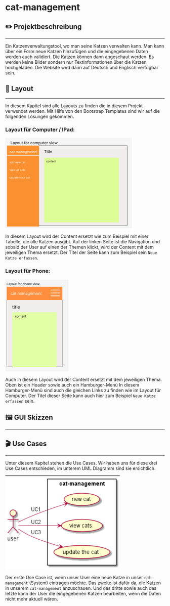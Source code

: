 # cat-management

## ✏️ Projektbeschreibung

<hr/>
Ein Katzenverwaltungstool, wo man seine Katzen verwalten kann. Man kann über ein Form neue Katzen hinzufügen und 
die eingegebenen Daten werden auch validiert. 
Die Katzen können dann angeschaut werden. Es werden keine Bilder sondern nur Textinformationen über die Katzen hochgeladen.
Die Website wird dann auf Deutsch und Englisch verfügbar sein.

## 📒 Layout

<hr/>
In diesem Kapitel sind alle Layouts zu finden die in diesem Projekt verwendet werden.
Mit Hilfe von den Bootstrap Templates sind wir auf die folgenden Lösungen gekommen.

### Layout für Computer / IPad:

<img src="images/layout-computer.png" alt="layout for computer" width="400"/>

In diesem Layout wird der Content ersetzt wie zum Beispiel mit einer Tabelle, die alle Katzen ausgibt. Auf der linken
Seite ist die Navigation und sobald der User auf einen der Themen klickt, wird der Content mit dem jeweiligen Thema
ersetzt. Der Titel der Seite kann zum Beispiel sein `Neue Katze erfassen`.

### Layout für Phone:

<img src="images/layout-phone.png" alt="layout for phone" width="200"/>

Auch in diesem Layout wird der Content ersetzt mit dem jeweiligen Thema. Oben ist ein Header sowie auch ein
Hamburger-Menü In diesem Hamburger-Menü sind auch die gleichen Links zu finden wie im Layout für Computer. Der Titel
dieser Seite kann auch hier zum Beispiel `Neue Katze erfassen` sein.

## 🖼️ GUI Skizzen

<hr/>

## 🎬 Use Cases

<hr/>

Unter diesem Kapitel stehen die Use Cases. Wir haben uns für diese drei Use Cases entschieden, im unterem UML Diagramm
sind sie ersichtlich.


<img src="images/use-cases-overall.png" alt="use cases for our cat management">

Der erste Use Case ist, wenn unser User eine neue Katze in unser `cat-management` (System) eintragen möchte. Das zweite
ist dafür da, die Katzen in unserem `cat-management` anzuschauen. Und das dritte sowie auch das letzte kann der
User die eingegebenen Katzen bearbeiten, wenn die Daten nicht mehr aktuell wären.
